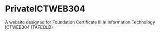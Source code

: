 # PrivateICTWEB304
A website designed for Foundation Certificate III In Information Technology ICTWEB304 (TAFEQLD)
